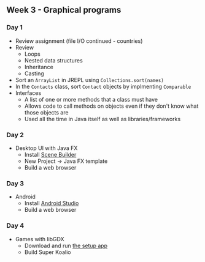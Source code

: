 ## Week 3 - Graphical programs

### Day 1

* Review assignment (file I/O continued - countries)
* Review
  * Loops
  * Nested data structures
  * Inheritance
  * Casting
* Sort an `ArrayList` in JREPL using `Collections.sort(names)`
* In the `Contacts` class, sort `Contact` objects by implmenting `Comparable`
* Interfaces
  * A list of one or more methods that a class must have
  * Allows code to call methods on objects even if they don't know what those objects are
  * Used all the time in Java itself as well as libraries/frameworks

### Day 2

* Desktop UI with Java FX
  * Install [Scene Builder](http://www.oracle.com/technetwork/java/javase/downloads/javafxscenebuilder-1x-archive-2199384.html)
  * New Project -> Java FX template
  * Build a web browser

### Day 3

* Android
  * Install [Android Studio](https://developer.android.com/sdk/index.html)
  * Build a web browser

### Day 4

* Games with libGDX
  * Download and run [the setup app](https://libgdx.badlogicgames.com/download.html)
  * Build Super Koalio
